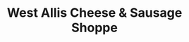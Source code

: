 ---
title: "West Allis Cheese & Sausage Shoppe"
url: /milwaukee/west-allis-cheese-and-sausage-shoppe/
shop: cheese
---